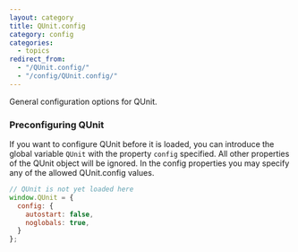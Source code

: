 ```yaml
---
layout: category
title: QUnit.config
category: config
categories:
  - topics
redirect_from:
  - "/QUnit.config/"
  - "/config/QUnit.config/"
---
```


General configuration options for QUnit.

### Preconfiguring QUnit

If you want to configure QUnit before it is loaded, you can introduce the global variable `QUnit` with the property `config` specified. All other properties of the QUnit object will be ignored. In the config properties you may specify any of the allowed QUnit.config values.

```js
// QUnit is not yet loaded here
window.QUnit = {
  config: {
    autostart: false,
    noglobals: true,
  }
};
```
